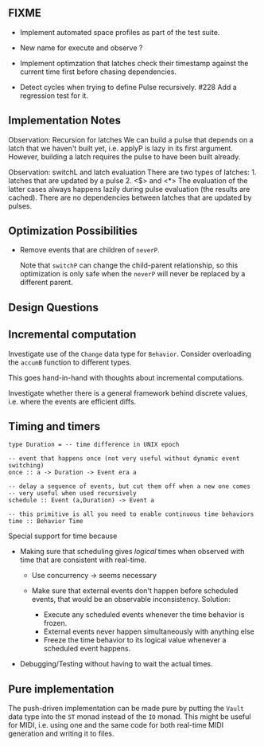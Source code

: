 FIXME
-----

* Implement automated space profiles as part of the test suite.

* New name for  execute   and  observe ?

* Implement optimzation that latches check their timestamp against
  the current time first before chasing dependencies.

* Detect cycles when trying to define Pulse recursively. #228
  Add a regression test for it.

Implementation Notes
--------------------

Observation: Recursion for latches
    We can build a pulse that depends on a latch that we haven't built yet,
    i.e.  applyP  is lazy in its first argument.
    However, building a latch requires the pulse to have been built already.

Observation:  switchL and latch evaluation
    There are two types of latches:
        1. latches that are updated by a pulse
        2. <$> and <*>
    The evaluation of the latter cases always happens lazily during pulse
    evaluation (the results are cached).
    There are no dependencies between latches that are updated by pulses.    

Optimization Possibilities
--------------------------

* Remove events that are children of `neverP`.

    Note that `switchP` can change the child-parent relationship,
    so this optimization is only safe when the `neverP` will
    never be replaced by a different parent.


Design Questions
----------------

## Incremental computation

Investigate use of the `Change` data type for `Behavior`.
Consider overloading the `accumB` function to different types.

This goes hand-in-hand with thoughts about incremental computations.

Investigate whether there is a general framework behind discrete values, i.e. where the events are efficient diffs.

## Timing and timers

    type Duration = -- time difference in UNIX epoch

    -- event that happens once (not very useful without dynamic event switching)
    once :: a -> Duration -> Event era a

    -- delay a sequence of events, but cut them off when a new one comes
    -- very useful when used recursively
    schedule :: Event (a,Duration) -> Event a

    -- this primitive is all you need to enable continuous time behaviors
    time :: Behavior Time

Special support for time because

* Making sure that scheduling gives *logical* times when observed with  time  that are consistent with real-time.

    * Use concurrency -> seems necessary
    * Make sure that external events don't happen before scheduled events,
        that would be an observable inconsistency.
        Solution:
    
        * Execute any scheduled events whenever the  time  behavior is frozen.
        * External events never happen simultaneously with anything else
        * Freeze the  time  behavior to its logical value whenever a scheduled
      event happens.

* Debugging/Testing without having to wait the actual times.

## Pure implementation

The push-driven implementation can be made pure by putting the `Vault` data type into the `ST` monad instead of the `IO` monad. This might be useful for MIDI, i.e. using one and the same code for both real-time MIDI generation and writing it to files.
